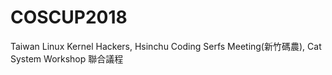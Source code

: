 # COSCUP2018
Taiwan Linux Kernel Hackers, Hsinchu Coding Serfs Meeting(新竹碼農), Cat System Workshop 聯合議程
